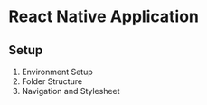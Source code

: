 # React Native Application

## Setup

1. Environment Setup
2. Folder Structure
3. Navigation and Stylesheet
